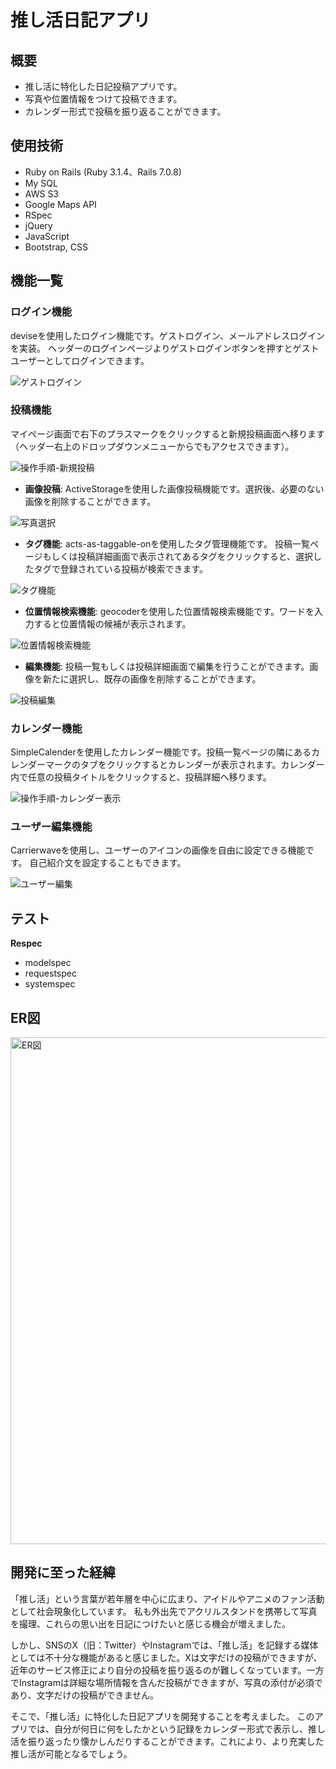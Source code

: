 # 推し活日記アプリ

## 概要

- 推し活に特化した日記投稿アプリです。
- 写真や位置情報をつけて投稿できます。
- カレンダー形式で投稿を振り返ることができます。

## 使用技術

- Ruby on Rails (Ruby 3.1.4、Rails 7.0.8)
- My SQL
- AWS S3
- Google Maps API
- RSpec
- jQuery
- JavaScript
- Bootstrap, CSS

## 機能一覧

### ログイン機能
deviseを使用したログイン機能です。ゲストログイン、メールアドレスログインを実装。
ヘッダーのログインページよりゲストログインボタンを押すとゲストユーザーとしてログインできます。

![ゲストログイン](https://github.com/R-Tsukiyama/oshikatsu-diary/assets/133231418/e18161d6-0e23-453c-bc40-cb2061507949)


### 投稿機能
マイページ画面で右下のプラスマークをクリックすると新規投稿画面へ移ります（ヘッダー右上のドロップダウンメニューからでもアクセスできます）。

![操作手順-新規投稿](https://github.com/R-Tsukiyama/oshikatsu-diary/assets/133231418/7277781a-36f1-4623-b36e-3a0d25e525dc)


- **画像投稿**: 
ActiveStorageを使用した画像投稿機能です。選択後、必要のない画像を削除することができます。

![写真選択](https://github.com/R-Tsukiyama/oshikatsu-diary/assets/133231418/ec44636e-e6c0-4373-b239-dc481b791e0b)


- **タグ機能**:
acts-as-taggable-onを使用したタグ管理機能です。
投稿一覧ページもしくは投稿詳細画面で表示されてあるタグをクリックすると、選択したタグで登録されている投稿が検索できます。

![タグ機能](https://github.com/R-Tsukiyama/oshikatsu-diary/assets/133231418/4f70358e-bfcc-4be8-bda9-3e9300257dd2)


- **位置情報検索機能**:
geocoderを使用した位置情報検索機能です。ワードを入力すると位置情報の候補が表示されます。

![位置情報検索機能](https://github.com/R-Tsukiyama/oshikatsu-diary/assets/133231418/adcedf1d-0862-4021-92db-0af25e4e0700)


- **編集機能**:
投稿一覧もしくは投稿詳細画面で編集を行うことができます。画像を新たに選択し、既存の画像を削除することができます。

![投稿編集](https://github.com/R-Tsukiyama/oshikatsu-diary/assets/133231418/95e1b2f8-ea58-44c5-8fd5-cf5ad9571996)


### カレンダー機能
SimpleCalenderを使用したカレンダー機能です。投稿一覧ページの隣にあるカレンダーマークのタブをクリックするとカレンダーが表示されます。カレンダー内で任意の投稿タイトルをクリックすると、投稿詳細へ移ります。

![操作手順-カレンダー表示](https://github.com/R-Tsukiyama/oshikatsu-diary/assets/133231418/f1d3353b-d17e-4ec1-a592-42ce393055db)


### ユーザー編集機能
Carrierwaveを使用し、ユーザーのアイコンの画像を自由に設定できる機能です。
自己紹介文を設定することもできます。 

![ユーザー編集](https://github.com/R-Tsukiyama/oshikatsu-diary/assets/133231418/aca75da5-328e-4438-8c14-ce82e2275fe9)


## テスト
**Respec**
- modelspec
- requestspec
- systemspec


## ER図
<img width="811" alt="ER図" src="https://github.com/R-Tsukiyama/oshikatsu-diary/assets/133231418/ff8b3aa0-4696-4860-abb5-98eceaa2ad94">


## 開発に至った経緯

「推し活」という言葉が若年層を中心に広まり、アイドルやアニメのファン活動として社会現象化しています。
私も外出先でアクリルスタンドを携帯して写真を撮理、これらの思い出を日記につけたいと感じる機会が増えました。

しかし、SNSのX（旧：Twitter）やInstagramでは、「推し活」を記録する媒体としては不十分な機能があると感じました。Xは文字だけの投稿ができますが、近年のサービス修正により自分の投稿を振り返るのが難しくなっています。一方でInstagramは詳細な場所情報を含んだ投稿ができますが、写真の添付が必須であり、文字だけの投稿ができません。

そこで、「推し活」に特化した日記アプリを開発することを考えました。
このアプリでは、自分が何日に何をしたかという記録をカレンダー形式で表示し、推し活を振り返ったり懐かしんだりすることができます。これにより、より充実した推し活が可能となるでしょう。
